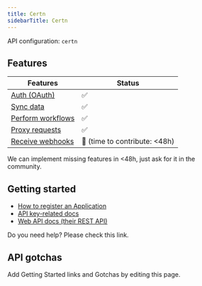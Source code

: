 ```yaml
---
title: Certn
sidebarTitle: Certn
---
```


API configuration: `certn`

## Features

| Features | Status |
| - | - |
| [Auth (OAuth)](/integrate/guides/authorize-an-api) | ✅ |
| [Sync data](/integrate/guides/sync-data-from-an-api) | ✅ |
| [Perform workflows](/integrate/guides/perform-workflows-with-an-api) | ✅ |
| [Proxy requests](/integrate/guides/proxy-requests-to-an-api) | ✅ |
| [Receive webhooks](/integrate/guides/receive-webhooks-from-an-api) | 🚫 (time to contribute: &lt;48h) |

We can implement missing features in &lt;48h, just ask for it in the community.

## Getting started

-   [How to register an Application](https://docs.certn.co/api/v/certn-api-v-1.0/getting-started/demo-account)
-   [API key-related docs](https://docs.certn.co/api/v/certn-api-v-1.0/getting-started/demo-account#create-an-api-key)
-   [Web API docs (their REST API)](https://docs.certn.co/api/v/certn-api-v-1.0/api-reference/general)

Do you need help? Please check this link.

## API gotchas

Add Getting Started links and Gotchas by editing this page.

